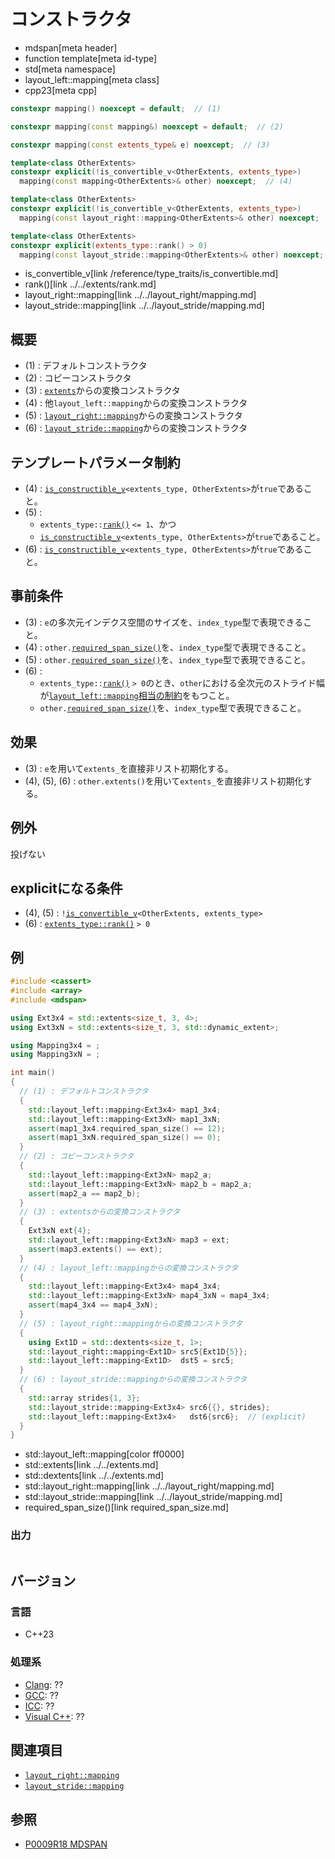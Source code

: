 # コンストラクタ
* mdspan[meta header]
* function template[meta id-type]
* std[meta namespace]
* layout_left::mapping[meta class]
* cpp23[meta cpp]

```cpp
constexpr mapping() noexcept = default;  // (1)

constexpr mapping(const mapping&) noexcept = default;  // (2)

constexpr mapping(const extents_type& e) noexcept;  // (3)

template<class OtherExtents>
constexpr explicit(!is_convertible_v<OtherExtents, extents_type>)
  mapping(const mapping<OtherExtents>& other) noexcept;  // (4)

template<class OtherExtents>
constexpr explicit(!is_convertible_v<OtherExtents, extents_type>)
  mapping(const layout_right::mapping<OtherExtents>& other) noexcept;  // (5)

template<class OtherExtents>
constexpr explicit(extents_type::rank() > 0)
  mapping(const layout_stride::mapping<OtherExtents>& other) noexcept;  // (6)
```
* is_convertible_v[link /reference/type_traits/is_convertible.md]
* rank()[link ../../extents/rank.md]
* layout_right::mapping[link ../../layout_right/mapping.md]
* layout_stride::mapping[link ../../layout_stride/mapping.md]

## 概要
- (1) : デフォルトコンストラクタ
- (2) : コピーコンストラクタ
- (3) : [`extents`](../../extents.md)からの変換コンストラクタ
- (4) : 他`layout_left::mapping`からの変換コンストラクタ
- (5) : [`layout_right::mapping`](../../layout_right/mapping.md)からの変換コンストラクタ
- (6) : [`layout_stride::mapping`](../../layout_stride/mapping.md)からの変換コンストラクタ


## テンプレートパラメータ制約
- (4) : [`is_constructible_v`](/reference/type_traits/is_constructible.md)`<extents_type, OtherExtents>`が`true`であること。
- (5) :
    - `extents_type::`[`rank()`](../../extents/rank.md) `<= 1`、かつ
    - [`is_constructible_v`](/reference/type_traits/is_constructible.md)`<extents_type, OtherExtents>`が`true`であること。
- (6) : [`is_constructible_v`](/reference/type_traits/is_constructible.md)`<extents_type, OtherExtents>`が`true`であること。


## 事前条件
- (3) : `e`の多次元インデクス空間のサイズを、`index_type`型で表現できること。
- (4) : `other.`[`required_span_size()`](required_span_size.md)を、`index_type`型で表現できること。
- (5) : `other.`[`required_span_size()`](../../layout_left/mapping/required_span_size.md)を、`index_type`型で表現できること。
- (6) :
    - `extents_type::`[`rank()`](../../extents/rank.md) `> 0`のとき、`other`における全次元のストライド幅が[`layout_left::mapping`相当の制約](stride.md)をもつこと。
    - `other.`[`required_span_size()`](../../layout_stride/mapping/required_span_size.md)を、`index_type`型で表現できること。


## 効果
- (3) : `e`を用いて`extents_`を直接非リスト初期化する。
- (4), (5), (6) : `other.extents()`を用いて`extents_`を直接非リスト初期化する。


## 例外
投げない


## explicitになる条件
- (4), (5) : `!`[`is_convertible_v`](/reference/type_traits/is_convertible.md)`<OtherExtents, extents_type>`
- (6) : [`extents_type::rank()`](../../extents/rank.md) `> 0`


## 例
```cpp example
#include <cassert>
#include <array>
#include <mdspan>

using Ext3x4 = std::extents<size_t, 3, 4>;
using Ext3xN = std::extents<size_t, 3, std::dynamic_extent>;

using Mapping3x4 = ;
using Mapping3xN = ;

int main()
{
  // (1) : デフォルトコンストラクタ
  {
    std::layout_left::mapping<Ext3x4> map1_3x4;
    std::layout_left::mapping<Ext3xN> map1_3xN;
    assert(map1_3x4.required_span_size() == 12);
    assert(map1_3xN.required_span_size() == 0);
  }
  // (2) : コピーコンストラクタ
  {
    std::layout_left::mapping<Ext3xN> map2_a;
    std::layout_left::mapping<Ext3xN> map2_b = map2_a;
    assert(map2_a == map2_b);
  }
  // (3) : extentsからの変換コンストラクタ
  {
    Ext3xN ext{4};
    std::layout_left::mapping<Ext3xN> map3 = ext;
    assert(map3.extents() == ext);
  }
  // (4) : layout_left::mappingからの変換コンストラクタ
  {
    std::layout_left::mapping<Ext3x4> map4_3x4;
    std::layout_left::mapping<Ext3xN> map4_3xN = map4_3x4;
    assert(map4_3x4 == map4_3xN);
  }
  // (5) : layout_right::mappingからの変換コンストラクタ
  {
    using Ext1D = std::dextents<size_t, 1>;
    std::layout_right::mapping<Ext1D> src5{Ext1D{5}};
    std::layout_left::mapping<Ext1D>  dst5 = src5;
  }
  // (6) : layout_stride::mappingからの変換コンストラクタ
  {
    std::array strides{1, 3};
    std::layout_stride::mapping<Ext3x4> src6{{}, strides};
    std::layout_left::mapping<Ext3x4>   dst6{src6};  // (explicit)
  }
}
```
* std::layout_left::mapping[color ff0000]
* std::extents[link ../../extents.md]
* std::dextents[link ../../extents.md]
* std::layout_right::mapping[link ../../layout_right/mapping.md]
* std::layout_stride::mapping[link ../../layout_stride/mapping.md]
* required_span_size()[link required_span_size.md]

### 出力
```
```


## バージョン
### 言語
- C++23

### 処理系
- [Clang](/implementation.md#clang): ??
- [GCC](/implementation.md#gcc): ??
- [ICC](/implementation.md#icc): ??
- [Visual C++](/implementation.md#visual_cpp): ??


## 関連項目
- [`layout_right::mapping`](../../layout_right/mapping.md)
- [`layout_stride::mapping`](../../layout_stride/mapping.md)


## 参照
- [P0009R18 MDSPAN](https://www.open-std.org/jtc1/sc22/wg21/docs/papers/2022/p0009r18.html)

